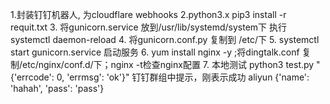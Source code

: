 1.封装钉钉机器人, 为cloudflare webhooks
2.python3.x  pip3 install -r requit.txt
3. 将gunicorn.service 放到/usr/lib/systemd/system下 执行systemctl daemon-reload
4. 将gunicorn.conf.py 复制到 /etc/下
5. systemctl start gunicorn.service 启动服务
6. yum install nginx -y ;将dingtalk.conf 复制/etc/nginx/conf.d/下；nginx -t检查nginx配置
7. 本地测试 python3 test.py
"{'errcode': 0, 'errmsg': 'ok'}"
钉钉群组中提示，刚表示成功
aliyun 
 {'name': 'hahah', 'pass': 'pass'}

